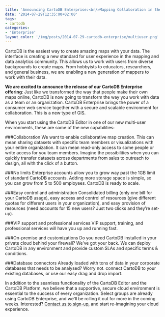 ```yaml
---
title: 'Announcing CartoDB Enterprise:<br/>Mapping Collaboration in the Cloud'
date: '2014-07-29T12:35:00+02:00'
tags:
- cartodb
categories:
- 'Enterprise'
layout_color: '/img/posts/2014-07-29-cartodb-enterprise/multiuser.png'
---
```



CartoDB is the easiest way to create amazing maps with your data. The interface is creating a new standard for user experience in the mapping and data analytics community. This allows us to work with users from diverse backgrounds to create maps. From hobbyists to educators, researchers, and general business, we are enabling a new generation of mappers to work with their data. 

<!--more-->

**We are excited to announce the release of our CartoDB Enterprise offering**: Just like we transformed the way that people make their own maps online, CartoDB is now going to transform the way you work with data as a team or an organization. CartoDB Enterprise brings the power of a consumer web service together with a secure and scalable environment for collaboration. This is a new type of GIS.

When you start using the CartoDB Editor in one of our new multi-user environments, these are some of the new capabilities: 

###Collaboration
We want to enable collaborative map creation. This can mean sharing datasets with specific team members or visualizations with your entire organization. It can mean read-only access to some people or write access for you team members. Imagine the possibilities when you can quickly transfer datasets across departments from sales to outreach to design, all with the click of a button. 

###No limits
Enterprise accounts allow you to grow way past the 1GB limit of standard CartoDB accounts. Adding more storage space is simple, so you can grow from 5 to 500 employees. CartoDB is ready to scale. 

###Easy control and administration
Consolidated billing (only one bill for your CartoDB usage), easy access and control of resources (give different quotas for different users in your organization), and easy provision of resources (need accounts for 15 new users? Just two clicks and they’re set-up).

###VIP support and professional services
VIP support, training, and professional services will have you up and running fast. 

###On-premise and customizations
Do you need CartoDB installed in your private cloud behind your firewall? We've got your back. We can deploy CartoDB in any environment and provide custom SLAs and specific terms & conditions.

###Database connectors
Already loaded with tons of data in your corporate databases that needs to be analysed? Worry not. connect CartoDB to your existing databases, or use our easy drag and drop import. 

In addition to the seamless functionality of the CartoDB Editor and the CartoDB Platform, we believe that a supportive, secure cloud environment is essential to the success of every organization. Select groups are already using CartoDB Enterprise, and we'll be rolling it out for more in the coming weeks. Interested? [Contact us to sign-up](mailto:sales@cartodb.com), and start re-imagining your cloud experience. 

